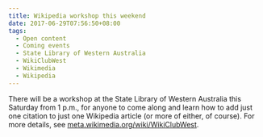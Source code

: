 ```yaml
---
title: Wikipedia workshop this weekend
date: 2017-06-29T07:56:50+08:00
tags:
  - Open content
  - Coming events
  - State Library of Western Australia
  - WikiClubWest
  - Wikimedia
  - Wikipedia
---
```

There will be a workshop at the State Library of Western Australia this Saturday from 1&nbsp;p.m.,
for anyone to come along and learn how to add just one citation to just one Wikipedia article (or more of either, of course).
For more details, see [meta.wikimedia.org/wiki/WikiClubWest](https://meta.wikimedia.org/wiki/WikiClubWest).
